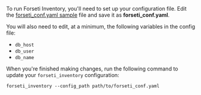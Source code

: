To run Forseti Inventory, you'll need to set up your configuration file. Edit
the [forseti_conf.yaml sample](https://github.com/GoogleCloudPlatform/forseti-security/blob/master/configs/forseti_conf.yaml.sample)
file and save it as **forseti_conf.yaml**.

You will also need to edit, at a minimum, the following variables in the config file:

* `db_host`
* `db_user`
* `db_name`

When you're finished making changes, run the following command to update your
`forseti_inventory` configuration:

````
forseti_inventory --config_path path/to/forseti_conf.yaml
````
